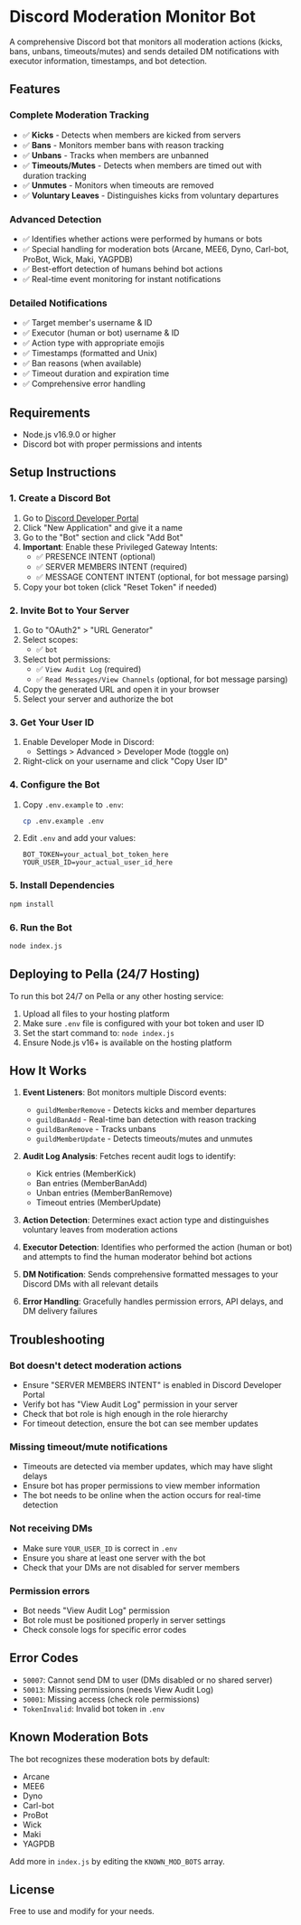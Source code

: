 # Discord Moderation Monitor Bot

A comprehensive Discord bot that monitors all moderation actions (kicks, bans, unbans, timeouts/mutes) and sends detailed DM notifications with executor information, timestamps, and bot detection.

## Features

### Complete Moderation Tracking
- ✅ **Kicks** - Detects when members are kicked from servers
- ✅ **Bans** - Monitors member bans with reason tracking
- ✅ **Unbans** - Tracks when members are unbanned
- ✅ **Timeouts/Mutes** - Detects when members are timed out with duration tracking
- ✅ **Unmutes** - Monitors when timeouts are removed
- ✅ **Voluntary Leaves** - Distinguishes kicks from voluntary departures

### Advanced Detection
- ✅ Identifies whether actions were performed by humans or bots
- ✅ Special handling for moderation bots (Arcane, MEE6, Dyno, Carl-bot, ProBot, Wick, Maki, YAGPDB)
- ✅ Best-effort detection of humans behind bot actions
- ✅ Real-time event monitoring for instant notifications

### Detailed Notifications
- ✅ Target member's username & ID
- ✅ Executor (human or bot) username & ID
- ✅ Action type with appropriate emojis
- ✅ Timestamps (formatted and Unix)
- ✅ Ban reasons (when available)
- ✅ Timeout duration and expiration time
- ✅ Comprehensive error handling

## Requirements

- Node.js v16.9.0 or higher
- Discord bot with proper permissions and intents

## Setup Instructions

### 1. Create a Discord Bot

1. Go to [Discord Developer Portal](https://discord.com/developers/applications)
2. Click "New Application" and give it a name
3. Go to the "Bot" section and click "Add Bot"
4. **Important**: Enable these Privileged Gateway Intents:
   - ✅ PRESENCE INTENT (optional)
   - ✅ SERVER MEMBERS INTENT (required)
   - ✅ MESSAGE CONTENT INTENT (optional, for bot message parsing)
5. Copy your bot token (click "Reset Token" if needed)

### 2. Invite Bot to Your Server

1. Go to "OAuth2" > "URL Generator"
2. Select scopes:
   - ✅ `bot`
3. Select bot permissions:
   - ✅ `View Audit Log` (required)
   - ✅ `Read Messages/View Channels` (optional, for bot message parsing)
4. Copy the generated URL and open it in your browser
5. Select your server and authorize the bot

### 3. Get Your User ID

1. Enable Developer Mode in Discord:
   - Settings > Advanced > Developer Mode (toggle on)
2. Right-click on your username and click "Copy User ID"

### 4. Configure the Bot

1. Copy `.env.example` to `.env`:
   ```bash
   cp .env.example .env
   ```

2. Edit `.env` and add your values:
   ```env
   BOT_TOKEN=your_actual_bot_token_here
   YOUR_USER_ID=your_actual_user_id_here
   ```

### 5. Install Dependencies

```bash
npm install
```

### 6. Run the Bot

```bash
node index.js
```

## Deploying to Pella (24/7 Hosting)

To run this bot 24/7 on Pella or any other hosting service:

1. Upload all files to your hosting platform
2. Make sure `.env` file is configured with your bot token and user ID
3. Set the start command to: `node index.js`
4. Ensure Node.js v16+ is available on the hosting platform

## How It Works

1. **Event Listeners**: Bot monitors multiple Discord events:
   - `guildMemberRemove` - Detects kicks and member departures
   - `guildBanAdd` - Real-time ban detection with reason tracking
   - `guildBanRemove` - Tracks unbans
   - `guildMemberUpdate` - Detects timeouts/mutes and unmutes

2. **Audit Log Analysis**: Fetches recent audit logs to identify:
   - Kick entries (MemberKick)
   - Ban entries (MemberBanAdd)
   - Unban entries (MemberBanRemove)
   - Timeout entries (MemberUpdate)

3. **Action Detection**: Determines exact action type and distinguishes voluntary leaves from moderation actions

4. **Executor Detection**: Identifies who performed the action (human or bot) and attempts to find the human moderator behind bot actions

5. **DM Notification**: Sends comprehensive formatted messages to your Discord DMs with all relevant details

6. **Error Handling**: Gracefully handles permission errors, API delays, and DM delivery failures

## Troubleshooting

### Bot doesn't detect moderation actions
- Ensure "SERVER MEMBERS INTENT" is enabled in Discord Developer Portal
- Verify bot has "View Audit Log" permission in your server
- Check that bot role is high enough in the role hierarchy
- For timeout detection, ensure the bot can see member updates

### Missing timeout/mute notifications
- Timeouts are detected via member updates, which may have slight delays
- Ensure bot has proper permissions to view member information
- The bot needs to be online when the action occurs for real-time detection

### Not receiving DMs
- Make sure `YOUR_USER_ID` is correct in `.env`
- Ensure you share at least one server with the bot
- Check that your DMs are not disabled for server members

### Permission errors
- Bot needs "View Audit Log" permission
- Bot role must be positioned properly in server settings
- Check console logs for specific error codes

## Error Codes

- `50007`: Cannot send DM to user (DMs disabled or no shared server)
- `50013`: Missing permissions (needs View Audit Log)
- `50001`: Missing access (check role permissions)
- `TokenInvalid`: Invalid bot token in `.env`

## Known Moderation Bots

The bot recognizes these moderation bots by default:
- Arcane
- MEE6
- Dyno
- Carl-bot
- ProBot
- Wick
- Maki
- YAGPDB

Add more in `index.js` by editing the `KNOWN_MOD_BOTS` array.

## License

Free to use and modify for your needs.
